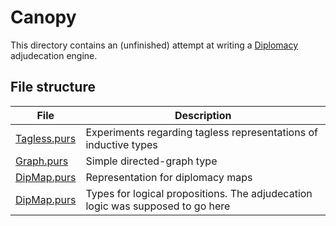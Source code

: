# Canopy

This directory contains an (unfinished) attempt at writing a [Diplomacy](<https://en.wikipedia.org/wiki/Diplomacy_(game)>) adjudecation engine.

## File structure

| File                                 | Description                                                                    |
| ------------------------------------ | ------------------------------------------------------------------------------ |
| [Tagless.purs](./src/Tagless.purs)   | Experiments regarding tagless representations of inductive types               |
| [Graph.purs](./src/Graph.purs)       | Simple directed-graph type                                                     |
| [DipMap.purs](./src/DipMap.purs)     | Representation for diplomacy maps                                              |
| [DipMap.purs](./src/Adjudecate.purs) | Types for logical propositions. The adjudecation logic was supposed to go here |
